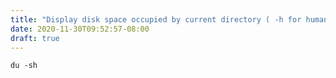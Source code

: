 ```yaml
---
title: "Display disk space occupied by current directory ( -h for human-readable, -s summarize)"
date: 2020-11-30T09:52:57-08:00
draft: true
---
```



```
du -sh
```

